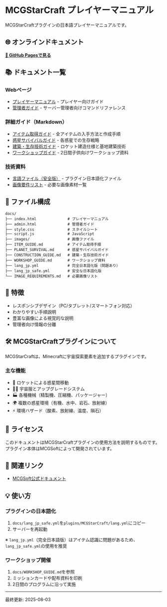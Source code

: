 # MCGStarCraft プレイヤーマニュアル

MCGStarCraftプラグインの日本語プレイヤーマニュアルです。

## 🌐 オンラインドキュメント

**[📖 GitHub Pagesで見る](https://0x48lab.github.io/planets/)**

## 📚 ドキュメント一覧

### Webページ
- [プレイヤーマニュアル](https://0x48lab.github.io/planets/index.html) - プレイヤー向けガイド
- [管理者ガイド](https://0x48lab.github.io/planets/admin.html) - サーバー管理者向けコマンドリファレンス

### 詳細ガイド（Markdown）
- [アイテム取得ガイド](docs/ITEM_GUIDE.md) - 全アイテムの入手方法と作成手順
- [惑星サバイバルガイド](docs/PLANET_SURVIVAL.md) - 各惑星での生存戦略
- [建築・生存技術ガイド](docs/CONSTRUCTION_GUIDE.md) - ロケット建造仕様と基地建築技術
- [ワークショップガイド](docs/WORKSHOP_GUIDE.md) - 2日間子供向けワークショップ資料

### 技術資料
- [言語ファイル（安全版）](docs/lang_jp_safe.yml) - プラグイン日本語化ファイル
- [画像要件リスト](docs/IMAGE_REQUIREMENTS.md) - 必要な画像素材一覧

## 📁 ファイル構成

```
docs/
├── index.html              # プレイヤーマニュアル
├── admin.html              # 管理者ガイド
├── style.css               # スタイルシート
├── script.js               # JavaScript
├── images/                 # 画像ファイル
├── ITEM_GUIDE.md           # アイテム取得手順
├── PLANET_SURVIVAL.md      # 惑星サバイバルガイド
├── CONSTRUCTION_GUIDE.md   # 建築・生存技術ガイド
├── WORKSHOP_GUIDE.md       # ワークショップ資料
├── lang_jp.yml             # 完全日本語化版（問題あり）
├── lang_jp_safe.yml        # 安全な日本語化版
└── IMAGE_REQUIREMENTS.md   # 必要画像リスト
```

## 🚀 特徴

- レスポンシブデザイン（PC/タブレット/スマートフォン対応）
- わかりやすい手順説明
- 豊富な画像による視覚的な説明
- 管理者向け情報の分離

## 🛠️ MCGStarCraftプラグインについて

MCGStarCraftは、Minecraftに宇宙探索要素を追加するプラグインです。

### 主な機能
- 🚀 ロケットによる惑星間移動
- 👨‍🚀 宇宙服とアップグレードシステム
- 🏭 各種機械（精製機、圧縮機、パッケージャー）
- 🌍 複数の惑星環境（有機、水中、岩石、放射線）
- ⚡ 環境ハザード（酸素、放射線、温度、隕石）

## 📝 ライセンス

このドキュメントはMCGStarCraftプラグインの使用方法を説明するものです。
プラグイン本体はMCGSoftによって開発されています。

## 🔗 関連リンク

- [MCGSoft公式ドキュメント](https://docs.mcgsoft.eu/mcg-starcraft)

## 💡 使い方

### プラグインの日本語化
1. `docs/lang_jp_safe.yml`を`plugins/MCGStarCraft/lang.yml`にコピー
2. サーバーを再起動

※ `lang_jp.yml`（完全日本語版）はアイテム認識に問題があるため、`lang_jp_safe.yml`の使用を推奨

### ワークショップ開催
1. `docs/WORKSHOP_GUIDE.md`を参照
2. ミッションカードや配布資料を印刷
3. 2日間のプログラムに沿って実施

---

最終更新: 2025-08-03